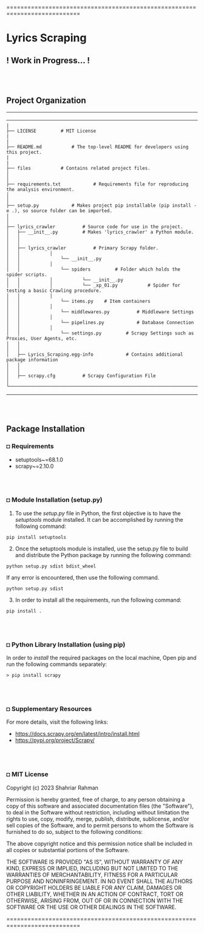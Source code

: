 ===========================================================================
# Lyrics Scraping
## ! Work in Progress... !

</br></br>
## Project Organization
---------------------------------------------------------
	──────────────────────────────────────────────────────────────────────────────────────────
	|
    ├── LICENSE			# MIT License
	|
	|                         		
    ├── README.md			# The top-level README for developers using this project.
	|
	|
    ├── files			# Contains related project files. 
    │                          		
    │
    ├── requirements.txt			# Requirements file for reproducing the analysis environment.
    │                         			
	│                         		
    ├── setup.py			# Makes project pip installable (pip install -e .), so source folder can be imported.
	│                         			
	│  
    ├── lyrics_crawler			# Source code for use in the project.
    │   ├── __init__.py			# Makes 'lyrics_crawler' a Python module.
    │   │
    │   │
    │   ├── lyrics_crawler			# Primary Scrapy folder.
    │   │ 			│
    │   │				└── __init__.py		
    │   │ 			│
    │   │				└── spiders			# Folder which holds the spider scripts.
    │   │ 			│			└── __init__.py	
    │   │ 			│			└── _xp_01.py			# Spider for testing a basic Crawling procedure.
    │   │ 			│
    │   │				└── items.py	# Item containers
    │   │ 			│
    │   │				└── middlewares.py			# Middleware Settings	
    │   │ 			│
    │   │				└── pipelines.py			# Database Connection
    │   │ 			│
    │   │				└── settings.py			# Scrapy Settings such as Proxies, User Agents, etc.
    │   │
    │   │
    │   ├── Lyrics_Scraping.egg-info			# Contains additional package information
    │   │
    │   │
    │   ├── scrapy.cfg			# Scrapy Configuration File
    │  
	└─────────────────────────────────────────────────────────────────────────────────────────


--------

</br></br>

## Package Installation
### ◘ Requirements
* setuptools~=68.1.0
* scrapy~=2.10.0

</br></br>


### ◘ Module Installation (setup.py)
1. To use the *setup.py* file in Python, the first objective is to have the *setuptools* module installed. It can be accomplished by running the following command:
```
pip install setuptools                                     
```
2. Once the setuptools module is installed, use the setup.py file to build and distribute the Python package by running the following command:
```
python setup.py sdist bdist_wheel
```
If any error is encountered, then use the following command.
```
python setup.py sdist
```
3. In order to install all the requirements, run the following command:
```
pip install .                                 
```

<br/><br/>

### ◘ Python Library Installation (using pip)
In order to *install* the required packages on the local machine, Open pip and run the following commands separately:
```
> pip install scrapy                            
```

<br/><br/>

### ◘ Supplementary Resources
For more details, visit the following links:
* https://docs.scrapy.org/en/latest/intro/install.html
* https://pypi.org/project/Scrapy/

<br/><br/>

### ◘ MIT License
Copyright (c) 2023 Shahriar Rahman

Permission is hereby granted, free of charge, to any person obtaining a copy
of this software and associated documentation files (the "Software"), to deal
in the Software without restriction, including without limitation the rights
to use, copy, modify, merge, publish, distribute, sublicense, and/or sell
copies of the Software, and to permit persons to whom the Software is
furnished to do so, subject to the following conditions:

The above copyright notice and this permission notice shall be included in all
copies or substantial portions of the Software.

THE SOFTWARE IS PROVIDED "AS IS", WITHOUT WARRANTY OF ANY KIND, EXPRESS OR
IMPLIED, INCLUDING BUT NOT LIMITED TO THE WARRANTIES OF MERCHANTABILITY,
FITNESS FOR A PARTICULAR PURPOSE AND NONINFRINGEMENT. IN NO EVENT SHALL THE
AUTHORS OR COPYRIGHT HOLDERS BE LIABLE FOR ANY CLAIM, DAMAGES OR OTHER
LIABILITY, WHETHER IN AN ACTION OF CONTRACT, TORT OR OTHERWISE, ARISING FROM,
OUT OF OR IN CONNECTION WITH THE SOFTWARE OR THE USE OR OTHER DEALINGS IN THE
SOFTWARE.

===========================================================================